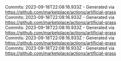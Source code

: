 Commits: 2023-09-18T22:08:16.933Z - Generated via https://github.com/marketplace/actions/artificial-grass
<br>
Commits: 2023-09-18T22:08:16.933Z - Generated via https://github.com/marketplace/actions/artificial-grass
<br>
Commits: 2023-09-18T22:08:16.933Z - Generated via https://github.com/marketplace/actions/artificial-grass
<br>
Commits: 2023-09-18T22:08:16.933Z - Generated via https://github.com/marketplace/actions/artificial-grass
<br>
Commits: 2023-09-18T22:08:16.933Z - Generated via https://github.com/marketplace/actions/artificial-grass
<br>
